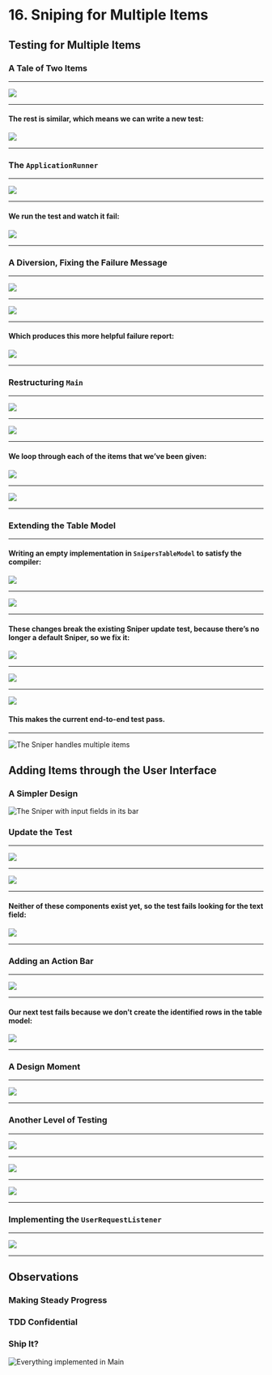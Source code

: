 # 16. Sniping for Multiple Items

## Testing for Multiple Items

### A Tale of Two Items

------------------------------------------------------------------------------------------------------------------------
![](https://www.safaribooksonline.com/library/view/growing-object-oriented-software/9780321574442/graphics/176pro01.jpg)

------------------------------------------------------------------------------------------------------------------------
#### The rest is similar, which means we can write a new test:

![](https://www.safaribooksonline.com/library/view/growing-object-oriented-software/9780321574442/graphics/176pro02.jpg)

------------------------------------------------------------------------------------------------------------------------

### The `ApplicationRunner`

------------------------------------------------------------------------------------------------------------------------
![](https://www.safaribooksonline.com/library/view/growing-object-oriented-software/9780321574442/graphics/177pro01.jpg)

------------------------------------------------------------------------------------------------------------------------
#### We run the test and watch it fail:

![](https://www.safaribooksonline.com/library/view/growing-object-oriented-software/9780321574442/graphics/177pro02.jpg)

------------------------------------------------------------------------------------------------------------------------

### A Diversion, Fixing the Failure Message

------------------------------------------------------------------------------------------------------------------------
![](https://www.safaribooksonline.com/library/view/growing-object-oriented-software/9780321574442/graphics/177pro03.jpg)

------------------------------------------------------------------------------------------------------------------------
![](https://www.safaribooksonline.com/library/view/growing-object-oriented-software/9780321574442/graphics/178pro01.jpg)

------------------------------------------------------------------------------------------------------------------------
#### Which produces this more helpful failure report:

![](https://www.safaribooksonline.com/library/view/growing-object-oriented-software/9780321574442/graphics/178pro02.jpg)

------------------------------------------------------------------------------------------------------------------------

### Restructuring `Main`

------------------------------------------------------------------------------------------------------------------------
![](https://www.safaribooksonline.com/library/view/growing-object-oriented-software/9780321574442/graphics/178pro03.jpg)

------------------------------------------------------------------------------------------------------------------------
![](https://www.safaribooksonline.com/library/view/growing-object-oriented-software/9780321574442/graphics/179pro01.jpg)

------------------------------------------------------------------------------------------------------------------------
#### We loop through each of the items that we’ve been given:

![](https://www.safaribooksonline.com/library/view/growing-object-oriented-software/9780321574442/graphics/179pro02.jpg)

------------------------------------------------------------------------------------------------------------------------
![](https://www.safaribooksonline.com/library/view/growing-object-oriented-software/9780321574442/graphics/179pro03.jpg)

------------------------------------------------------------------------------------------------------------------------

### Extending the Table Model

------------------------------------------------------------------------------------------------------------------------
#### Writing an empty implementation in `SnipersTableModel` to satisfy the compiler:

![](https://www.safaribooksonline.com/library/view/growing-object-oriented-software/9780321574442/graphics/180pro01.jpg)

------------------------------------------------------------------------------------------------------------------------
![](https://www.safaribooksonline.com/library/view/growing-object-oriented-software/9780321574442/graphics/180pro02.jpg)

------------------------------------------------------------------------------------------------------------------------
#### These changes break the existing Sniper update test, because there’s no longer a default Sniper, so we fix it:

![](https://www.safaribooksonline.com/library/view/growing-object-oriented-software/9780321574442/graphics/181pro01.jpg)

------------------------------------------------------------------------------------------------------------------------
![](https://www.safaribooksonline.com/library/view/growing-object-oriented-software/9780321574442/graphics/181pro02.jpg)

------------------------------------------------------------------------------------------------------------------------
![](https://www.safaribooksonline.com/library/view/growing-object-oriented-software/9780321574442/graphics/182pro01.jpg)

#### This makes the current end-to-end test pass.

------------------------------------------------------------------------------------------------------------------------

![The Sniper handles multiple items](https://www.safaribooksonline.com/library/view/growing-object-oriented-software/9780321574442/graphics/16fig01.jpg "The Sniper handles multiple items")

## Adding Items through the User Interface

### A Simpler Design

![The Sniper with input fields in its bar](https://www.safaribooksonline.com/library/view/growing-object-oriented-software/9780321574442/graphics/16fig02.jpg "The Sniper with input fields in its bar")

### Update the Test

------------------------------------------------------------------------------------------------------------------------
![](https://www.safaribooksonline.com/library/view/growing-object-oriented-software/9780321574442/graphics/184pro01.jpg)

------------------------------------------------------------------------------------------------------------------------
![](https://www.safaribooksonline.com/library/view/growing-object-oriented-software/9780321574442/graphics/184pro02.jpg)

------------------------------------------------------------------------------------------------------------------------
#### Neither of these components exist yet, so the test fails looking for the text field:

![](https://www.safaribooksonline.com/library/view/growing-object-oriented-software/9780321574442/graphics/184pro03.jpg)

------------------------------------------------------------------------------------------------------------------------

### Adding an Action Bar

------------------------------------------------------------------------------------------------------------------------
![](https://www.safaribooksonline.com/library/view/growing-object-oriented-software/9780321574442/graphics/185pro01.jpg)

------------------------------------------------------------------------------------------------------------------------
#### Our next test fails because we don’t create the identified rows in the table model:

![](https://www.safaribooksonline.com/library/view/growing-object-oriented-software/9780321574442/graphics/185pro02.jpg)

------------------------------------------------------------------------------------------------------------------------

### A Design Moment

------------------------------------------------------------------------------------------------------------------------
![](https://www.safaribooksonline.com/library/view/growing-object-oriented-software/9780321574442/graphics/186pro01.jpg)

------------------------------------------------------------------------------------------------------------------------

### Another Level of Testing

------------------------------------------------------------------------------------------------------------------------
![](https://www.safaribooksonline.com/library/view/growing-object-oriented-software/9780321574442/graphics/186pro02.jpg)

------------------------------------------------------------------------------------------------------------------------
![](https://www.safaribooksonline.com/library/view/growing-object-oriented-software/9780321574442/graphics/187pro01.jpg)

------------------------------------------------------------------------------------------------------------------------
![](https://www.safaribooksonline.com/library/view/growing-object-oriented-software/9780321574442/graphics/187pro02.jpg)

------------------------------------------------------------------------------------------------------------------------

### Implementing the `UserRequestListener`

------------------------------------------------------------------------------------------------------------------------
![](https://www.safaribooksonline.com/library/view/growing-object-oriented-software/9780321574442/graphics/188pro01.jpg)

------------------------------------------------------------------------------------------------------------------------

## Observations

### Making Steady Progress

### TDD Confidential

### Ship It?

![Everything implemented in Main](https://www.safaribooksonline.com/library/view/growing-object-oriented-software/9780321574442/graphics/16fig03.jpg "Everything implemented in Main")
